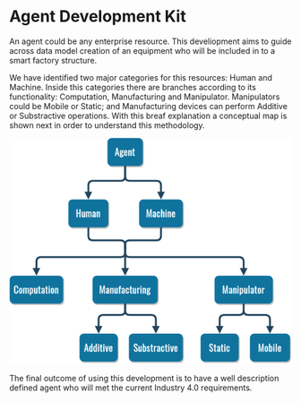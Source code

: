# Agent Development Kit

An agent could be any enterprise resource. This develiopment aims to guide across data model creation of an equipment who will be included in to a smart factory structure.

We have identified two major categories for this resources: Human and Machine. Inside this categories there are branches according to its functionality: Computation, Manufacturing and Manipulator. Manipulators could be Mobile or Static; and Manufacturing devices can perform Additive or Substractive operations. With this breaf explanation a conceptual map is shown next in order to understand this methodology.

![Agent categories concept](/assets/images/agent_categories.png)

The final outcome of using this development is to have a well description defined agent who will met the current Industry 4.0 requirements.